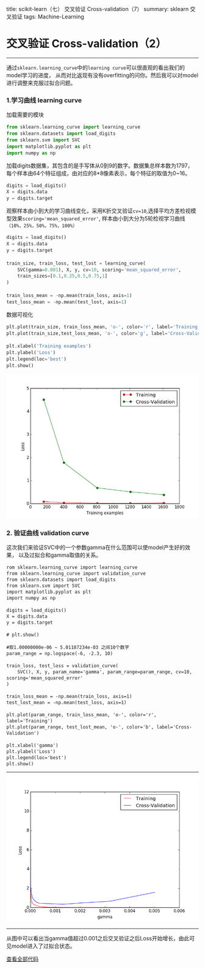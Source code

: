 title: scikit-learn（七） 交叉验证 Cross-validation（7）
summary: sklearn 交叉验证
tags: Machine-Learning

# 交叉验证 Cross-validation（2）
***
通过`sklearn.learning_curve`中的`learning curve`可以很直观的看出我们的model学习的进度，
从而对比返现有没有overfitting的问你。然后我可以对model进行调整来克服过拟合问题。

### 1.学习曲线 learning curve
加载需要的模块
```python
from sklearn.learning_curve import learning_curve
from sklearn.datasets import load_digits
from sklearn.svm import SVC
import matplotlib.pyplot as plt
import numpy as np
```
加载digits数据集，其包含的是手写体从0到9的数字。数据集总样本数为1797，
每个样本由64个特征组成，由对应的8*8像素表示，每个特征的取值为0~16。
```python
digits = load_digits()
X = digits.data
y = digits.target
```
观察样本由小到大的学习曲线变化，采用K折交叉验证`cv=10`,选择平均方差检视模型效果`scoring='mean_squared_error'`,
样本由小到大分为5轮检视学习曲线`（10%，25%，50%，75%，100%）`
```python
digits = load_digits()
X = digits.data
y = digits.target

train_size, train_loss, test_lost = learning_curve(
    SVC(gamma=0.001), X, y, cv=10, scoring='mean_squared_error',
    train_sizes=[0.1,0.25,0.5,0.75,1]
)

train_loss_mean = -np.mean(train_loss, axis=1)
test_loss_mean = -np.mean(test_lost, axis=1)
```
数据可视化
```python
plt.plot(train_size, train_loss_mean, 'o-', color='r', label='Training')
plt.plot(train_size,test_loss_mean, 'o-', color='g', label='Cross-Validation')

plt.xlabel('Training examples')
plt.ylabel('Loss')
plt.legend(loc='best')
plt.show()
```
![datasets](../static/images/machine-learning/f7_1.png)

### 2. 验证曲线 validation curve
这次我们来验证SVC中的一个参数gamma在什么范围可以使model产生好的效果，
以及过拟合和gamma取值的关系。

```
rom sklearn.learning_curve import learning_curve
from sklearn.learning_curve import validation_curve
from sklearn.datasets import load_digits
from sklearn.svm import SVC
import matplotlib.pyplot as plt
import numpy as np

digits = load_digits()
X = digits.data
y = digits.target

# plt.show()

#取1.00000000e-06 ~ 5.01187234e-03 之间10个数字
param_range = np.logspace(-6, -2.3, 10)

train_loss, test_loss = validation_curve(
    SVC(), X, y, param_name='gamma', param_range=param_range, cv=10, scoring='mean_squared_error'
)

train_loss_mean = -np.mean(train_loss, axis=1)
test_lost_mean = -np.mean(test_loss, axis=1)

plt.plot(param_range, train_loss_mean, 'o-', color='r', label='Training')
plt.plot(param_range, test_lost_mean, 'o-', color='b', label='Cross-Validation')

plt.xlabel('gamma')
plt.ylabel('Loss')
plt.legend(loc='best')
plt.show()
```
***
![datasets](../static/images/machine-learning/f7_2.png)
***
从图中可以看出当gamma值超过0.001之后交叉验证之后Loss开始增长，由此可见model进入了过拟合状态。

[查看全部代码](https://github.com/lxy-kyb/scikit-learn-tutorial/blob/master/cross_validation_2.py)